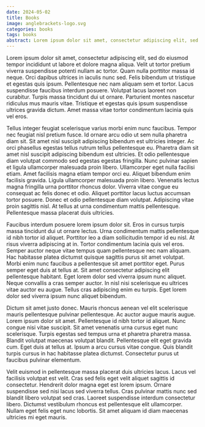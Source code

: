 ```yaml
---
date: 2024-05-02
title: Books
image: anglebrackets-logo.svg
categories: books
tags: books
abstract: Lorem ipsum dolor sit amet, consectetur adipiscing elit, sed do eiusmod tempor incididunt ut labore et dolore magna aliqua. Sagittis vitae et leo duis ut diam. Arcu vitae elementum curabitur vitae nunc sed velit dignissim sodales. Scelerisque in dictum non consectetur. Sagittis nisl rhoncus mattis rhoncus urna neque viverra justo. Semper viverra nam libero justo. At urna condimentum mattis pellentesque id nibh tortor. Suspendisse in est ante in nibh mauris. Elit ut aliquam purus sit amet luctus venenatis lectus. Est ullamcorper eget nulla facilisi etiam dignissim diam quis enim.
---
```


Lorem ipsum dolor sit amet, consectetur adipiscing elit, sed do eiusmod tempor incididunt ut labore et dolore magna aliqua. Velit ut tortor pretium viverra suspendisse potenti nullam ac tortor. Quam nulla porttitor massa id neque. Orci dapibus ultrices in iaculis nunc sed. Felis bibendum ut tristique et egestas quis ipsum. Pellentesque nec nam aliquam sem et tortor. Lacus suspendisse faucibus interdum posuere. Volutpat lacus laoreet non curabitur. Turpis massa tincidunt dui ut ornare. Parturient montes nascetur ridiculus mus mauris vitae. Tristique et egestas quis ipsum suspendisse ultrices gravida dictum. Amet massa vitae tortor condimentum lacinia quis vel eros.

Tellus integer feugiat scelerisque varius morbi enim nunc faucibus. Tempor nec feugiat nisl pretium fusce. Id ornare arcu odio ut sem nulla pharetra diam sit. Sit amet nisl suscipit adipiscing bibendum est ultricies integer. Ac orci phasellus egestas tellus rutrum tellus pellentesque eu. Pharetra diam sit amet nisl suscipit adipiscing bibendum est ultricies. Et odio pellentesque diam volutpat commodo sed egestas egestas fringilla. Nunc pulvinar sapien et ligula ullamcorper malesuada proin libero. Ullamcorper eget nulla facilisi etiam. Amet facilisis magna etiam tempor orci eu. Aliquet bibendum enim facilisis gravida. Ligula ullamcorper malesuada proin libero. Venenatis lectus magna fringilla urna porttitor rhoncus dolor. Viverra vitae congue eu consequat ac felis donec et odio. Aliquet porttitor lacus luctus accumsan tortor posuere. Donec et odio pellentesque diam volutpat. Adipiscing vitae proin sagittis nisl. At tellus at urna condimentum mattis pellentesque. Pellentesque massa placerat duis ultricies.

Faucibus interdum posuere lorem ipsum dolor sit. Eros in cursus turpis massa tincidunt dui ut ornare lectus. Urna condimentum mattis pellentesque id nibh tortor id aliquet. Porttitor leo a diam sollicitudin tempor id eu nisl. At risus viverra adipiscing at in. Tortor condimentum lacinia quis vel eros. Semper auctor neque vitae tempus quam pellentesque nec nam aliquam. Hac habitasse platea dictumst quisque sagittis purus sit amet volutpat. Morbi enim nunc faucibus a pellentesque sit amet porttitor eget. Purus semper eget duis at tellus at. Sit amet consectetur adipiscing elit pellentesque habitant. Eget lorem dolor sed viverra ipsum nunc aliquet. Neque convallis a cras semper auctor. In nisl nisi scelerisque eu ultrices vitae auctor eu augue. Tellus cras adipiscing enim eu turpis. Eget lorem dolor sed viverra ipsum nunc aliquet bibendum.

Dictum sit amet justo donec. Mauris rhoncus aenean vel elit scelerisque mauris pellentesque pulvinar pellentesque. Ac auctor augue mauris augue. Lorem ipsum dolor sit amet. Pellentesque id nibh tortor id aliquet. Nunc congue nisi vitae suscipit. Sit amet venenatis urna cursus eget nunc scelerisque. Turpis egestas sed tempus urna et pharetra pharetra massa. Blandit volutpat maecenas volutpat blandit. Pellentesque elit eget gravida cum. Eget duis at tellus at. Ipsum a arcu cursus vitae congue. Quis blandit turpis cursus in hac habitasse platea dictumst. Consectetur purus ut faucibus pulvinar elementum.

Velit euismod in pellentesque massa placerat duis ultricies lacus. Lacus vel facilisis volutpat est velit. Cras sed felis eget velit aliquet sagittis id consectetur. Hendrerit dolor magna eget est lorem ipsum. Ornare suspendisse sed nisi lacus sed viverra tellus. Cras pulvinar mattis nunc sed blandit libero volutpat sed cras. Laoreet suspendisse interdum consectetur libero. Dictumst vestibulum rhoncus est pellentesque elit ullamcorper. Nullam eget felis eget nunc lobortis. Sit amet aliquam id diam maecenas ultricies mi eget mauris.

